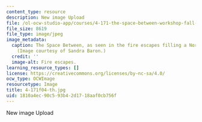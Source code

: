 ```yaml
---
content_type: resource
description: New image Upload
file: /ol-ocw-studio-app/courses/4-171-the-space-between-workshop-fall-2004/1810a4ec90c593b42d1718aaf0cb756f_4-171f04-th.jpg
file_size: 8619
file_type: image/jpeg
image_metadata:
  caption: The Space Between, as seen in the fire escapes filling a North End alley.
    (Image courtesy of Sandra Baron.)
  credit: ''
  image-alt: Fire escapes.
learning_resource_types: []
license: https://creativecommons.org/licenses/by-nc-sa/4.0/
ocw_type: OCWImage
resourcetype: Image
title: 4-171f04-th.jpg
uid: 1810a4ec-90c5-93b4-2d17-18aaf0cb756f
---
```

New image Upload